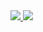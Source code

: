 
<a href="https://github.com/pdrgg/">
 <img src = "https://github-readme-stats.vercel.app/api?username=IsJoPdr&show_icons=true&theme=algolia&line_height=27">
</a>
<a align="center">
 <img src="https://github-readme-stats.vercel.app/api/top-langs/?username=IsJoPdr&theme=algolia&layout=compact"></a>

